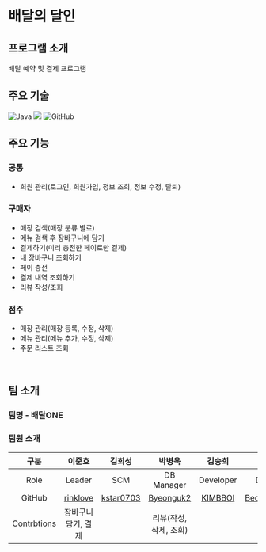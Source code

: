 # 배달의 달인
## 프로그램 소개
배달 예약 및 결제 프로그램

## 주요 기술
![Java](https://img.shields.io/badge/java-%23ED8B00.svg?style=for-the-badge&logo=java&logoColor=white)
<img src="https://img.shields.io/badge/oracle-F80000?style=for-the-badge&logo=oracle&logoColor=white">
![GitHub](https://img.shields.io/badge/github-%23121011.svg?style=for-the-badge&logo=github&logoColor=white)


## 주요 기능
### 공통
  - 회원 관리(로그인, 회원가입, 정보 조회, 정보 수정, 탈퇴)
### 구매자
  - 매장 검색(매장 분류 별로)
  - 메뉴 검색 후 장바구니에 담기
  - 결제하기(미리 충전한 페이로만 결제)
  - 내 장바구니 조회하기
  - 페이 충전
  - 결제 내역 조회하기
  - 리뷰 작성/조회
### 점주
  - 매장 관리(매장 등록, 수정, 삭제)
  - 메뉴 관리(메뉴 추가, 수정, 삭제)
  - 주문 리스트 조회
<br>

## 팀 소개
### 팀명 - 배달ONE
### 팀원 소개

| 구분 | 이준호 | 김희성 | 박병욱 | 김송희 | 박범렬 | 이예지 |
| :---: | :---: | :---: | :---: | :---: | :---: | :---: |
| Role | Leader | SCM | DB Manager | Developer | Developer | Developer |
| GitHub | [rinklove](https://github.com/rinklove) | [kstar0703](https://github.com/kstar0703) | [Byeonguk2](https://github.com/Byeonguk2) | [KIMBBOI](https://github.com/KIMBBOI) | [BeomRyeolPark](https://github.com/BeomRyeolPark) | [leeyeji803](https://github.com/leeyeji803) |
| Contrbtions | 장바구니 담기, 결제 |  | 리뷰(작성, 삭제, 조회) |  |  | 회원 관리, 주문 내역 조회 |  
